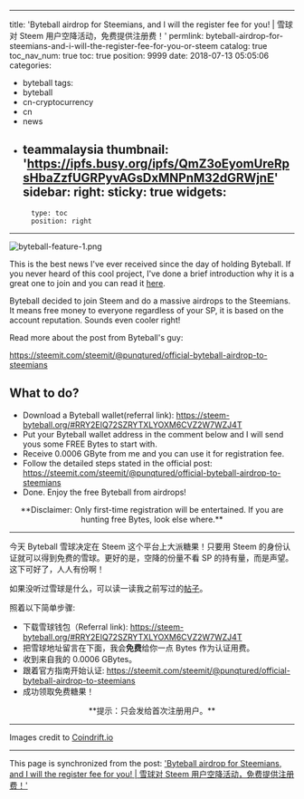 
---
title: 'Byteball airdrop for Steemians, and I will the register fee for you! | 雪球对 Steem 用户空降活动，免费提供注册费！'
permlink: byteball-airdrop-for-steemians-and-i-will-the-register-fee-for-you-or-steem
catalog: true
toc_nav_num: true
toc: true
position: 9999
date: 2018-07-13 05:05:06
categories:
- byteball
tags:
- byteball
- cn-cryptocurrency
- cn
- news
- teammalaysia
thumbnail: 'https://ipfs.busy.org/ipfs/QmZ3oEyomUreRpsHbaZzfUGRPyvAGsDxMNPnM32dGRWjnE'
sidebar:
    right:
        sticky: true
widgets:
    -
        type: toc
        position: right
---


![byteball-feature-1.png](https://ipfs.busy.org/ipfs/QmZ3oEyomUreRpsHbaZzfUGRPyvAGsDxMNPnM32dGRWjnE)

This is the best news I've ever received since the day of holding Byteball. If you never heard of this cool project, I've done a brief introduction why it is a great one to join and you can read it [here](https://steemit.com/byteball/@fr3eze/byteball-airdrop-aka-free-money).

Byteball decided to join Steem and do a massive airdrops to the Steemians. It means free money to everyone regardless of your SP, it is based on the account reputation. Sounds even cooler right!

Read more about the post from Byteball's guy:

https://steemit.com/steemit/@punqtured/official-byteball-airdrop-to-steemians

## What to do?

- Download a Byteball wallet(referral link): https://steem-byteball.org/#RRY2EIQ72SZRYTXLYOXM6CVZ2W7WZJ4T
- Put your Byteball wallet address in the comment below and I will send yous some FREE Bytes to start with.
- Receive 0.0006 GByte from me and you can use it for registration fee.
- Follow the detailed steps stated in the official post: https://steemit.com/steemit/@punqtured/official-byteball-airdrop-to-steemians
- Done. Enjoy the free Byteball from airdrops!

<center>**Disclaimer: Only first-time registration will be entertained. If you are hunting free Bytes, look else where.**</center>

---

今天 Byteball 雪球决定在 Steem 这个平台上大派糖果！只要用 Steem 的身份认证就可以得到免费的雪球。更好的是，空降的份量不看 SP 的持有量，而是声望。这下可好了，人人有份啊！

如果没听过雪球是什么，可以读一读我之前写过的[帖子](https://steemit.com/byteball/@fr3eze/byteball-airdrop-aka-free-money)。

照着以下简单步骤:
- 下载雪球钱包（Referral link): https://steem-byteball.org/#RRY2EIQ72SZRYTXLYOXM6CVZ2W7WZJ4T
- 把雪球地址留言在下面，我会**免费**给你一点 Bytes 作为认证用费。
- 收到来自我的 0.0006 GBytes。
- 跟着官方指南开始认证: https://steemit.com/steemit/@punqtured/official-byteball-airdrop-to-steemians
- 成功领取免费糖果！

<center>**提示：只会发给首次注册用户。**</center>

---

Images credit to [Coindrift.io](https://coindrift.io/byteball-march-2nd-airdrop-investment-strategy/)

- - -

This page is synchronized from the post: ['Byteball airdrop for Steemians, and I will the register fee for you! | 雪球对 Steem 用户空降活动，免费提供注册费！'](https://steemit.com/@fr3eze/byteball-airdrop-for-steemians-and-i-will-the-register-fee-for-you-or-steem)
